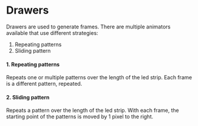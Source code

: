 # Drawers

Drawers are used to generate frames. There are multiple animators available that use different strategies:

1. Repeating patterns
2. Sliding pattern


#### 1. Repeating patterns
Repeats one or multiple patterns over the length of the led strip. Each frame is a different pattern, repeated. 

#### 2. Sliding pattern

Repeats a pattern over the length of the led strip. With each frame, the starting point of the patterns is moved by 1 pixel to the right. 